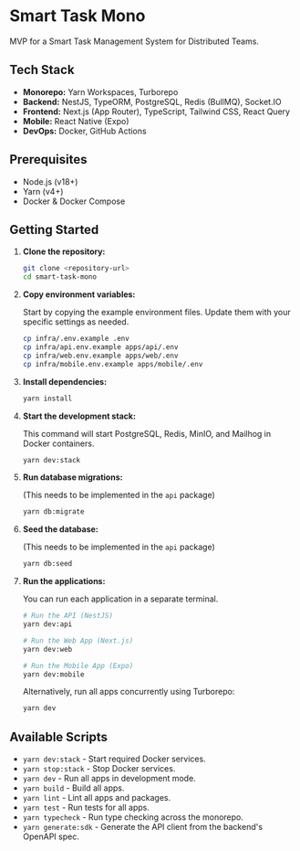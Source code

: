 # Smart Task Mono

MVP for a Smart Task Management System for Distributed Teams.

## Tech Stack

- **Monorepo:** Yarn Workspaces, Turborepo
- **Backend:** NestJS, TypeORM, PostgreSQL, Redis (BullMQ), Socket.IO
- **Frontend:** Next.js (App Router), TypeScript, Tailwind CSS, React Query
- **Mobile:** React Native (Expo)
- **DevOps:** Docker, GitHub Actions

## Prerequisites

- Node.js (v18+)
- Yarn (v4+)
- Docker & Docker Compose

## Getting Started

1.  **Clone the repository:**

    ```bash
    git clone <repository-url>
    cd smart-task-mono
    ```

2.  **Copy environment variables:**

    Start by copying the example environment files. Update them with your specific settings as needed.

    ```bash
    cp infra/.env.example .env
    cp infra/api.env.example apps/api/.env
    cp infra/web.env.example apps/web/.env
    cp infra/mobile.env.example apps/mobile/.env
    ```

3.  **Install dependencies:**

    ```bash
    yarn install
    ```

4.  **Start the development stack:**

    This command will start PostgreSQL, Redis, MinIO, and Mailhog in Docker containers.

    ```bash
    yarn dev:stack
    ```

5.  **Run database migrations:**

    (This needs to be implemented in the `api` package)

    ```bash
    yarn db:migrate
    ```

6.  **Seed the database:**

    (This needs to be implemented in the `api` package)

    ```bash
    yarn db:seed
    ```

7.  **Run the applications:**

    You can run each application in a separate terminal.

    ```bash
    # Run the API (NestJS)
    yarn dev:api

    # Run the Web App (Next.js)
    yarn dev:web

    # Run the Mobile App (Expo)
    yarn dev:mobile
    ```

    Alternatively, run all apps concurrently using Turborepo:
    ```bash
    yarn dev
    ```

## Available Scripts

- `yarn dev:stack` - Start required Docker services.
- `yarn stop:stack` - Stop Docker services.
- `yarn dev` - Run all apps in development mode.
- `yarn build` - Build all apps.
- `yarn lint` - Lint all apps and packages.
- `yarn test` - Run tests for all apps.
- `yarn typecheck` - Run type checking across the monorepo.
- `yarn generate:sdk` - Generate the API client from the backend's OpenAPI spec.
